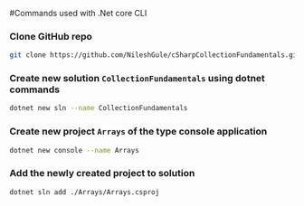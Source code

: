 #Commands used with .Net core CLI

### Clone GitHub repo
```bash
git clone https://github.com/NileshGule/cSharpCollectionFundamentals.git cSharpCollectionFundamentals
```

### Create new solution `CollectionFundamentals` using dotnet commands
```bash
dotnet new sln --name CollectionFundamentals
```

### Create new project `Arrays` of the type console application
```bash
dotnet new console --name Arrays
```

### Add the newly created project to solution
```bash
dotnet sln add ./Arrays/Arrays.csproj
```